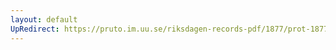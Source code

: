 ```yaml
---
layout: default
UpRedirect: https://pruto.im.uu.se/riksdagen-records-pdf/1877/prot-1877--ak--024/prot-1877--ak--024_060.pdf
---
```

